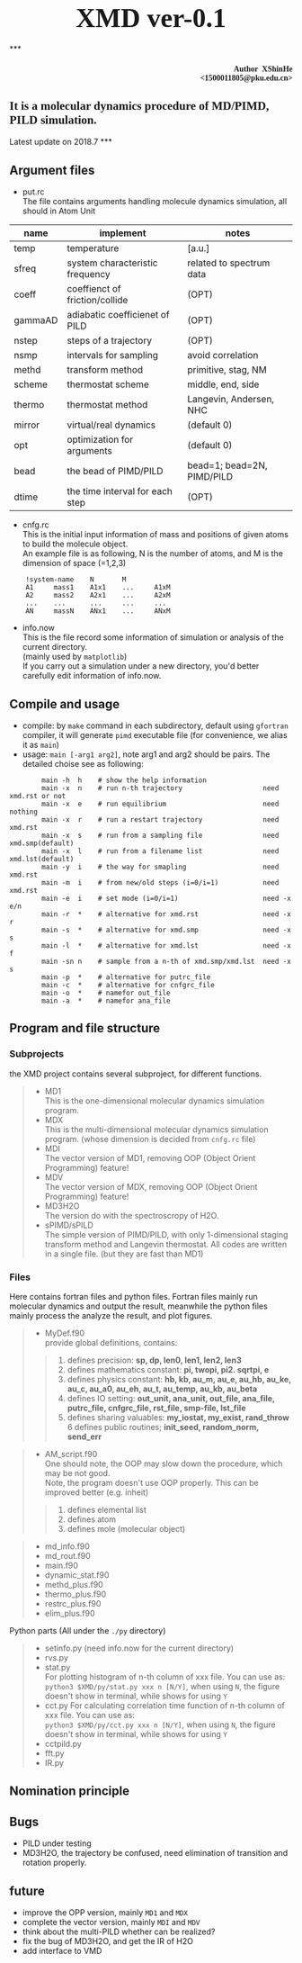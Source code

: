 
<h1 style="text-align:center"><font face="Times Roman" size=8>XMD ver-0.1</font></h1> 
***
<h4 style="text-align:right"><font face="Times Roman">Author &nbsp;XShinHe<br><1500011805@pku.edu.cn></font> </h2>
<h2 style="text-align:left"><font face="Times Roman"> It is a molecular dynamics procedure of MD/PIMD, PILD simulation. </font></h2>
Latest update on 2018.7
***

## Argument files
 * put.rc  
 The file contains arguments handling molecule dynamics simulation, all should in Atom Unit

| name  | implement                       |  notes                     |
|-------|---------------------------------|----------------------------|
|temp	| temperature                     | \[a.u.\]                   |
|sfreq	| system characteristic frequency | related to spectrum data   |
|coeff	| coeffienct of friction/collide  | (OPT)                      |
|gammaAD| adiabatic coefficienet of PILD  | (OPT)                      |
|nstep	| steps of a trajectory           | (OPT)                      |
|nsmp	| intervals for sampling          | avoid correlation          |
|methd	| transform method                | primitive, stag, NM        |
|scheme	| thermostat scheme               | middle, end, side          |
|thermo	| thermostat method               | Langevin, Andersen, NHC    |
|mirror	| virtual/real dynamics           | (default 0)                |
|opt	| optimization for arguments      | (default 0)                |
|bead	| the bead of PIMD/PILD           | bead=1; bead=2N, PIMD/PILD |
|dtime	| the time interval for each step | (OPT)                      |

* cnfg.rc  
This is the initial input information of mass and positions of given atoms to build the molecule object.  
An example file is as following, N is the number of atoms, and M is the dimension of space (=1,2,3)
```
	!system-name    N       M
	A1     mass1    A1x1    ...     A1xM
	A2     mass2    A2x1    ...     A2xM
	...    ...      ...     ...     ...
	AN     massN    ANx1    ...     ANxM
```

* info.now  
This is the file record some information of simulation or analysis of the current directory.  
(mainly used by `matplotlib`)  
If you carry out a simulation under a new directory, you'd better carefully edit information of info.now.  

## Compile and usage
* compile: by `make` command in each subdirectory, default using `gfortran` compiler, it will generate `pimd` executable file (for convenience, we alias it as `main`)
* usage:
`main [-arg1 arg2]`, note arg1 and arg2 should be pairs. The detailed choise see as following:  
```shell
		main -h  h    # show the help information 
		main -x  n    # run n-th trajectory                    need xmd.rst or not
		main -x  e    # run equilibrium                        need nothing
		main -x  r    # run a restart trajectory               need xmd.rst
		main -x  s    # run from a sampling file               need xmd.smp(default)
		main -x  l    # run from a filename list               need xmd.lst(default)
		main -y  i    # the way for smapling                   need xmd.rst
		main -m  i    # from new/old steps (i=0/i=1)           need xmd.rst
		main -e  i    # set mode (i=0/i=1)                     need -x e/n
		main -r  *    # alternative for xmd.rst                need -x r
		main -s  *    # alternative for xmd.smp                need -x s
		main -l  *    # alternative for xmd.lst                need -x f
		main -sn n    # sample from a n-th of xmd.smp/xmd.lst  need -x s
		main -p  *    # alternative for putrc_file
		main -c  *    # alternative for cnfgrc_file
		main -o  *    # namefor out_file
		main -a  *    # namefor ana_file
```

## Program and file structure
### Subprojects  
the XMD project contains several subproject, for different functions.  
> * MD1  
This is the one-dimensional molecular dynamics simulation program.  
> * MDX  
This is the multi-dimensional molecular dynamics simulation program. (whose dimension is decided from `cnfg.rc` file)  
> * MDI  
The vector version of MD1, removing OOP (Object Orient Programming) feature!  
> * MDV  
The vector version of MDX, removing OOP (Object Orient Programming) feature!  
> * MD3H2O  
The version do with the spectroscropy of H2O.  
> * sPIMD/sPILD  
The simple version of PIMD/PILD, with only 1-dimensional staging transform method and Langevin thermostat. All codes are written in a single file. (but they are fast than MD1)

### Files  
Here contains fortran files and python files. Fortran files mainly run molecular dynamics and output the result, meanwhile the python files mainly process the analyze the result, and plot figures.  
> * MyDef.f90  
provide global definitions, contains:  
>> 1. defines precision: __sp, dp, len0, len1, len2, len3__ 
>> 2. defines mathematics constant: __pi, twopi, pi2. sqrtpi, e__
>> 3. defines physics constant: __hb, kb, au\_m, au\_e, au\_hb, au\_ke, au\_c, au\_a0, au\_eh, au\_t, au\_temp, au\_kb, au\_beta__  
>> 4. defines IO setting: __out\_unit, ana\_unit, out\_file, ana\_file, putrc\_file, cnfgrc\_file, rst\_file, smp\-file, lst\_file__  
>> 5. defines sharing valuables: __my\_iostat, my\_exist, rand\_throw__  
>> 6 defines public routines; __init\_seed, random\_norm, send\_err__

> * AM\_script.f90  
One should note, the OOP may slow down the procedure, which may be not good.  
Note, the program doesn't use OOP properly. This can be improved better (e.g. inheit)
>> 1. defines elemental list  
>> 2. defines atom  
>> 3. defines mole (molecular object)

> * md\_info.f90  
> * md\_rout.f90  
> * main.f90  
> * dynamic\_stat.f90  
> * methd\_plus.f90  
> * thermo\_plus.f90  
> * restrc\_plus.f90  
> * elim\_plus.f90  

Python parts (All under the `./py` directory) 
> * setinfo.py  (need info.now for the current directory)
> * rvs.py
> * stat.py  
For plotting histogram of n-th column of xxx file. You can use as:  
`python3 $XMD/py/stat.py xxx n [N/Y]`, when using `N`, the figure doesn't show in terminal, while shows for using `Y` 
> * cct.py
For calculating correlation time function of n-th column of xxx file. You can use as:  
`python3 $XMD/py/cct.py xxx n [N/Y]`, when using `N`, the figure doesn't show in terminal, while shows for using `Y` 
> * cctpild.py
> * fft.py
> * IR.py

## Nomination principle


## Bugs
* PILD under testing  
* MD3H2O, the trajectory be confused, need elimination of transition and rotation properly.  

## future
* improve the OPP version, mainly `MD1` and `MDX`  
* complete the vector version, mainly `MDI` and `MDV`  
* think about the multi-PILD whether can be realized?  
* fix the bug of MD3H2O, and get the IR of H2O  
* add interface to VMD
